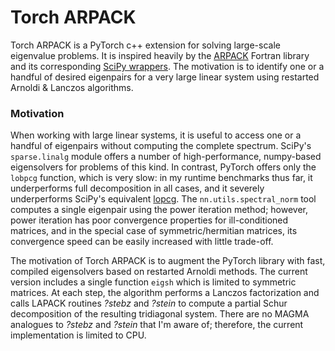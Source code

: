 # Torch ARPACK

Torch ARPACK is a PyTorch c++ extension for solving large-scale eigenvalue problems. It is inspired heavily by the [ARPACK](https://www.caam.rice.edu/software/ARPACK/) Fortran library and its corresponding [SciPy wrappers](https://docs.scipy.org/doc/scipy/reference/tutorial/arpack.html). The motivation is to identify one or a handful of desired eigenpairs for a very large linear system using restarted Arnoldi & Lanczos algorithms.

### Motivation
When working with large linear systems, it is useful to access one or a handful of eigenpairs without computing the complete spectrum. SciPy's `sparse.linalg` module offers a number of high-performance, numpy-based eigensolvers for problems of this kind. In contrast, PyTorch offers only the `lobpcg` function, which is very slow: in my runtime benchmarks thus far, it underperforms full decomposition in all cases, and it severely underperforms SciPy's equivalent [lopcg](https://docs.scipy.org/doc/scipy/reference/generated/scipy.sparse.linalg.lobpcg.html#scipy.sparse.linalg.lobpcg). The `nn.utils.spectral_norm` tool computes a single eigenpair using the power iteration method; however, power iteration has poor convergence properties for ill-conditioned matrices, and in the special case of symmetric/hermitian matrices, its convergence speed can be easily increased with little trade-off.

The motivation of Torch ARPACK is to augment the PyTorch library with fast, compiled eigensolvers based on restarted Arnoldi methods. The current version includes a single function `eigsh` which is limited to symmetric matrices. At each step, the algorithm performs a Lanczos factorization and calls LAPACK routines *?stebz* and *?stein* to compute a partial Schur decomposition of the resulting tridiagonal system. There are no MAGMA analogues to *?stebz* and *?stein* that I'm aware of; therefore, the current implementation is limited to CPU.


